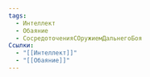 ```yaml
---
tags:
  - Интеллект
  - Обаяние
  - СосредоточенияСОружиемДальнегоБоя
Ссылки:
  - "[[Интеллект]]"
  - "[[Обаяние]]"
---
```

